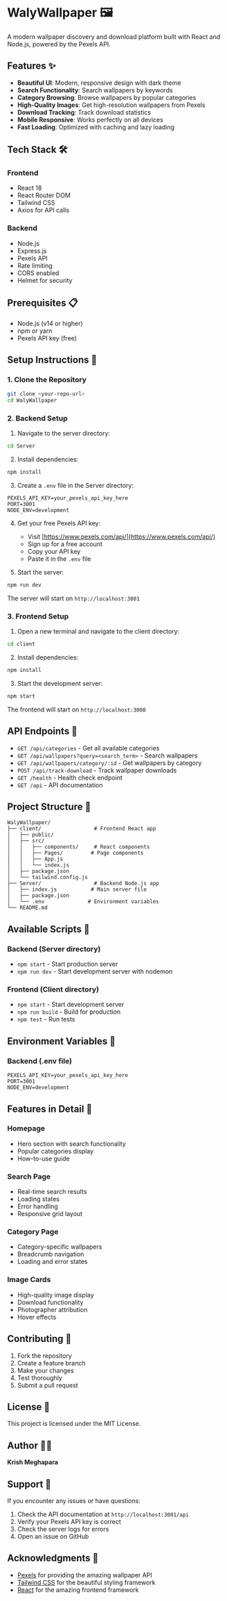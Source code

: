 # WalyWallpaper 🖼️

A modern wallpaper discovery and download platform built with React and Node.js, powered by the Pexels API.

## Features ✨

- **Beautiful UI**: Modern, responsive design with dark theme
- **Search Functionality**: Search wallpapers by keywords
- **Category Browsing**: Browse wallpapers by popular categories
- **High-Quality Images**: Get high-resolution wallpapers from Pexels
- **Download Tracking**: Track download statistics
- **Mobile Responsive**: Works perfectly on all devices
- **Fast Loading**: Optimized with caching and lazy loading

## Tech Stack 🛠️

### Frontend
- React 18
- React Router DOM
- Tailwind CSS
- Axios for API calls

### Backend
- Node.js
- Express.js
- Pexels API
- Rate limiting
- CORS enabled
- Helmet for security

## Prerequisites 📋

- Node.js (v14 or higher)
- npm or yarn
- Pexels API key (free)

## Setup Instructions 🚀

### 1. Clone the Repository
```bash
git clone <your-repo-url>
cd WalyWallpaper
```

### 2. Backend Setup

1. Navigate to the server directory:
```bash
cd Server
```

2. Install dependencies:
```bash
npm install
```

3. Create a `.env` file in the Server directory:
```env
PEXELS_API_KEY=your_pexels_api_key_here
PORT=3001
NODE_ENV=development
```

4. Get your free Pexels API key:
   - Visit [https://www.pexels.com/api/](https://www.pexels.com/api/)
   - Sign up for a free account
   - Copy your API key
   - Paste it in the `.env` file

5. Start the server:
```bash
npm run dev
```

The server will start on `http://localhost:3001`

### 3. Frontend Setup

1. Open a new terminal and navigate to the client directory:
```bash
cd client
```

2. Install dependencies:
```bash
npm install
```

3. Start the development server:
```bash
npm start
```

The frontend will start on `http://localhost:3000`

## API Endpoints 📡

- `GET /api/categories` - Get all available categories
- `GET /api/wallpapers?query=<search_term>` - Search wallpapers
- `GET /api/wallpapers/category/:id` - Get wallpapers by category
- `POST /api/track-download` - Track wallpaper downloads
- `GET /health` - Health check endpoint
- `GET /api` - API documentation

## Project Structure 📁

```
WalyWallpaper/
├── client/                 # Frontend React app
│   ├── public/
│   ├── src/
│   │   ├── components/     # React components
│   │   ├── Pages/         # Page components
│   │   ├── App.js
│   │   └── index.js
│   ├── package.json
│   └── tailwind.config.js
├── Server/                 # Backend Node.js app
│   ├── index.js           # Main server file
│   ├── package.json
│   └── .env              # Environment variables
└── README.md
```

## Available Scripts 📜

### Backend (Server directory)
- `npm start` - Start production server
- `npm run dev` - Start development server with nodemon

### Frontend (Client directory)
- `npm start` - Start development server
- `npm run build` - Build for production
- `npm test` - Run tests

## Environment Variables 🔧

### Backend (.env file)
```env
PEXELS_API_KEY=your_pexels_api_key_here
PORT=3001
NODE_ENV=development
```

## Features in Detail 🎯

### Homepage
- Hero section with search functionality
- Popular categories display
- How-to-use guide

### Search Page
- Real-time search results
- Loading states
- Error handling
- Responsive grid layout

### Category Page
- Category-specific wallpapers
- Breadcrumb navigation
- Loading and error states

### Image Cards
- High-quality image display
- Download functionality
- Photographer attribution
- Hover effects

## Contributing 🤝

1. Fork the repository
2. Create a feature branch
3. Make your changes
4. Test thoroughly
5. Submit a pull request

## License 📄

This project is licensed under the MIT License.

## Author 👨‍💻

**Krish Meghapara**

## Support 💬

If you encounter any issues or have questions:
1. Check the API documentation at `http://localhost:3001/api`
2. Verify your Pexels API key is correct
3. Check the server logs for errors
4. Open an issue on GitHub

## Acknowledgments 🙏

- [Pexels](https://www.pexels.com/) for providing the amazing wallpaper API
- [Tailwind CSS](https://tailwindcss.com/) for the beautiful styling framework
- [React](https://reactjs.org/) for the amazing frontend framework 
